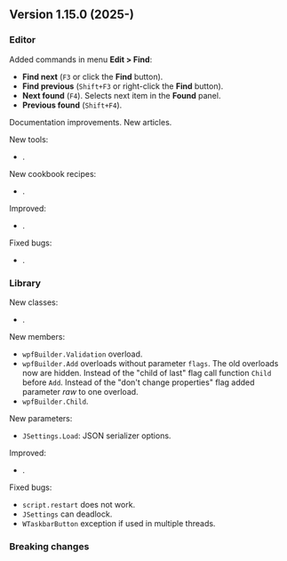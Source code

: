 ## Version 1.15.0 (2025-)

### Editor

Added commands in menu **Edit > Find**:
- **Find next** (`F3` or click the **Find** button).
- **Find previous** (`Shift+F3` or right-click the **Find** button).
- **Next found** (`F4`). Selects next item in the **Found** panel.
- **Previous found** (`Shift+F4`).

Documentation improvements. New articles.

New tools:
- .

New cookbook recipes:
- .

Improved:
- .

Fixed bugs:
- .

### Library
New classes:
- .

New members:
- `wpfBuilder.Validation` overload.
- `wpfBuilder.Add` overloads without parameter `flags`. The old overloads now are hidden. Instead of the "child of last" flag call function `Child` before `Add`. Instead of the "don't change properties" flag added parameter *raw* to one overload.
- `wpfBuilder.Child`.

New parameters:
- `JSettings.Load`: JSON serializer options.

Improved:
- .

Fixed bugs:
- `script.restart` does not work.
- `JSettings` can deadlock.
- `WTaskbarButton` exception if used in multiple threads.

### Breaking changes
